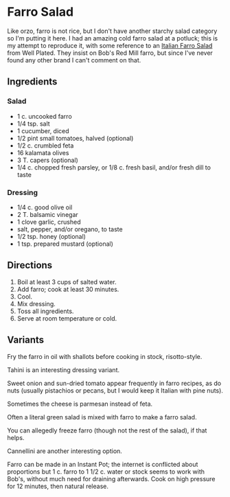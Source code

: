 # Farro Salad

Like orzo, farro is not rice, but I don't have another starchy salad category so I'm putting it here.  I had an amazing cold farro salad at a potluck; this is my attempt to reproduce it, with some reference to an [Italian Farro Salad](https://www.wellplated.com/italian-farro-salad/) from Well Plated.  They insist on Bob's Red Mill farro, but since I've never found any other brand I can't comment on that.


## Ingredients

### Salad

* 1 c. uncooked farro
* 1/4 tsp. salt
* 1 cucumber, diced
* 1/2 pint small tomatoes, halved (optional)
* 1/2 c. crumbled feta
* 16 kalamata olives
* 3 T. capers (optional)
* 1/4 c. chopped fresh parsley, or 1/8 c. fresh basil, and/or fresh dill to taste


### Dressing

* 1/4 c. good olive oil
* 2 T. balsamic vinegar
* 1 clove garlic, crushed
* salt, pepper, and/or oregano, to taste
* 1/2 tsp. honey (optional)
* 1 tsp. prepared mustard (optional)

## Directions

1. Boil at least 3 cups of salted water.
2. Add farro; cook at least 30 minutes.
3. Cool.
4. Mix dressing.
5. Toss all ingredients.
6. Serve at room temperature or cold.

## Variants

Fry the farro in oil with shallots before cooking in stock, risotto-style.

Tahini is an interesting dressing variant.

Sweet onion and sun-dried tomato appear frequently in farro recipes, as do nuts (usually pistachios or pecans, but I would keep it Italian with pine nuts).

Sometimes the cheese is parmesan instead of feta.

Often a literal green salad is mixed with farro to make a farro salad.

You can allegedly freeze farro (though not the rest of the salad), if that helps.

Cannellini are another interesting option.

Farro can be made in an Instant Pot; the internet is conflicted about proportions but 1 c. farro to 1 1/2 c. water or stock seems to work with Bob's, without much need for draining afterwards.  Cook on high pressure for 12 minutes, then natural release.

